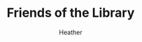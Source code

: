 ---
layout: post
title: Friends of the Library
author: Heather
section: support-the-library
categories: [support-the-library, heather]
audience: ""
keywords: ""
goals: ""
actions: ""
---